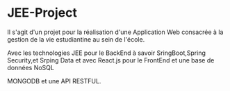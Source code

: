 # JEE-Project

Il s'agit d'un projet pour la réalisation d'une Application Web consacrée à la gestion de la vie estudiantine au sein de l'école.

Avec les technologies JEE pour le BackEnd à savoir SringBoot,Spring Security,et Srping Data et avec React.js pour le FrontEnd et une base de données NoSQL 

MONGODB et une API RESTFUL.
